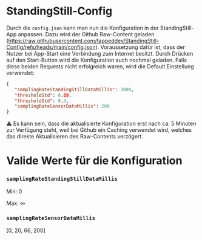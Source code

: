 # StandingStill-Config

Durch die `config.json` kann man nun die Konfiguration in der StandingStill-App anpassen. Dazu wird der Github Raw-Content geladen (https://raw.githubusercontent.com/tappeddev/StandingStill-Config/refs/heads/main/config.json). Voraussetzung dafür ist, dass der Nutzer bei App-Start eine Verbindung zum Internet besitzt. Durch Drücken auf den Start-Button wird die Konfiguration auch nochmal geladen. Falls diese beiden Requests nicht erfolgreich waren, wird die Default Einstellung verwendet:
```json
{
   "samplingRateStandingStillDataMillis": 3000,
   "thresholdStd": 0.09,
   "thresholdStd": 0.4,
   "samplingRateSensorDataMillis": 200
}
```

⚠️ Es kann sein, dass die aktualisierte Konfiguration erst nach ca. 5 Minuten zur Verfügung steht, weil bei Github ein Caching verwendet wird, welches das direkte Aktualisieren des Raw-Contents verzögert.

# Valide Werte für die Konfiguration

### `samplingRateStandingStillDataMillis`

Min: 0

Max: ∞

### `samplingRateSensorDataMillis`

[0, 20, 66, 200]


